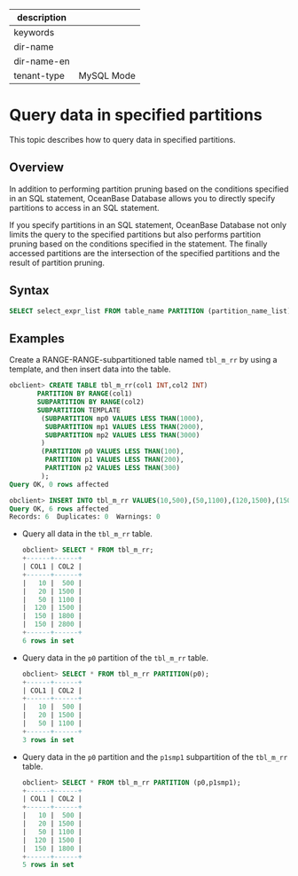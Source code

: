 |description||
|---|---|
|keywords||
|dir-name||
|dir-name-en||
|tenant-type|MySQL Mode|

# Query data in specified partitions

This topic describes how to query data in specified partitions.

## Overview

In addition to performing partition pruning based on the conditions specified in an SQL statement, OceanBase Database allows you to directly specify partitions to access in an SQL statement.

If you specify partitions in an SQL statement, OceanBase Database not only limits the query to the specified partitions but also performs partition pruning based on the conditions specified in the statement. The finally accessed partitions are the intersection of the specified partitions and the result of partition pruning.

## Syntax

```sql
SELECT select_expr_list FROM table_name PARTITION (partition_name_list) [WHERE where_list];
```

## Examples

Create a RANGE-RANGE-subpartitioned table named `tbl_m_rr` by using a template, and then insert data into the table.

```sql
obclient> CREATE TABLE tbl_m_rr(col1 INT,col2 INT)
       PARTITION BY RANGE(col1)
       SUBPARTITION BY RANGE(col2)
       SUBPARTITION TEMPLATE
        (SUBPARTITION mp0 VALUES LESS THAN(1000),
         SUBPARTITION mp1 VALUES LESS THAN(2000),
         SUBPARTITION mp2 VALUES LESS THAN(3000)
        )
        (PARTITION p0 VALUES LESS THAN(100),
         PARTITION p1 VALUES LESS THAN(200),
         PARTITION p2 VALUES LESS THAN(300)
        );
Query OK, 0 rows affected

obclient> INSERT INTO tbl_m_rr VALUES(10,500),(50,1100),(120,1500),(150,1800),(150,2800),(320,3500);
Query OK, 6 rows affected
Records: 6  Duplicates: 0  Warnings: 0
```

* Query all data in the `tbl_m_rr` table.

   ```sql
   obclient> SELECT * FROM tbl_m_rr;
   +------+------+
   | COL1 | COL2 |
   +------+------+
   |   10 |  500 |
   |   20 | 1500 |
   |   50 | 1100 |
   |  120 | 1500 |
   |  150 | 1800 |
   |  150 | 2800 |
   +------+------+
   6 rows in set
   ```

* Query data in the `p0` partition of the `tbl_m_rr` table.

   ```sql
   obclient> SELECT * FROM tbl_m_rr PARTITION(p0);
   +------+------+
   | COL1 | COL2 |
   +------+------+
   |   10 |  500 |
   |   20 | 1500 |
   |   50 | 1100 |
   +------+------+
   3 rows in set
   ```

* Query data in the `p0` partition and the `p1smp1` subpartition of the `tbl_m_rr` table.

   ```sql
   obclient> SELECT * FROM tbl_m_rr PARTITION (p0,p1smp1);
   +------+------+
   | COL1 | COL2 |
   +------+------+
   |   10 |  500 |
   |   20 | 1500 |
   |   50 | 1100 |
   |  120 | 1500 |
   |  150 | 1800 |
   +------+------+
   5 rows in set
   ```
